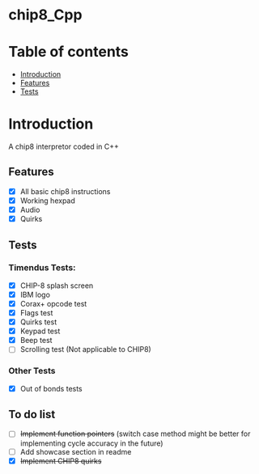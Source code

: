 # chip8_Cpp

# Table of contents

  * [Introduction](#introduction)
  * [Features](#features)
  * [Tests](#tests)

# Introduction

A chip8 interpretor coded in C++

## Features

 - [X] All basic chip8 instructions 
 - [X] Working hexpad 
 - [X] Audio
 - [X] Quirks
       
## Tests
### Timendus Tests:

- [X] CHIP-8 splash screen
- [X] IBM logo
- [X] Corax+ opcode test
- [X] Flags test
- [X] Quirks test
- [X] Keypad test
- [X] Beep test
- [ ] Scrolling test (Not applicable to CHIP8)

### Other Tests

- [X] Out of bonds tests

## To do list
* [ ] ~~Implement function pointers~~ (switch case method might be better for implementing cycle accuracy in the future)
* [ ] Add showcase section in readme
* [X] ~~Implement CHIP8 quirks~~
